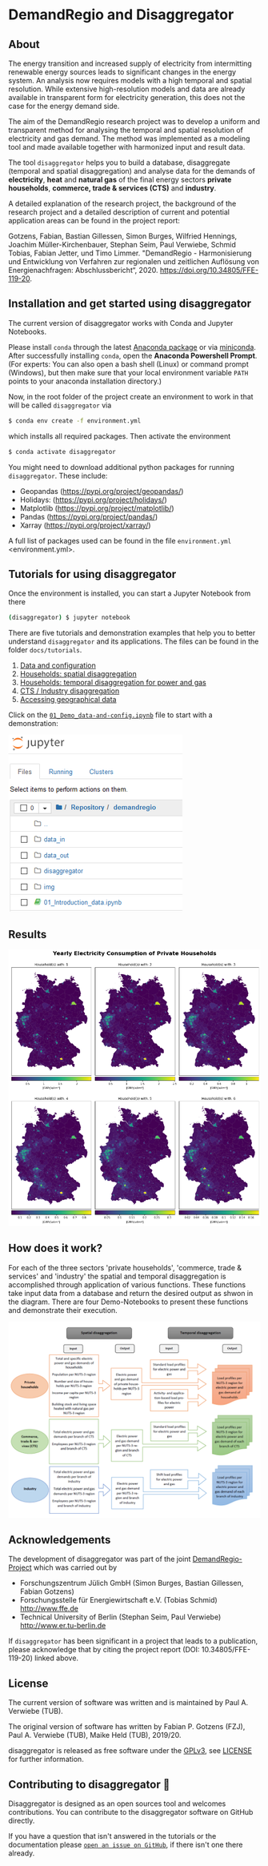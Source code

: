 # DemandRegio and Disaggregator

## About
The energy transition and increased supply of electricity from intermitting renewable energy sources leads to significant changes in the energy system. An analysis now requires models with a high temporal and spatial resolution. While extensive high-resolution models and data are already available in transparent form for electricity generation, this does not the case for the energy demand side.

The aim of the DemandRegio research project was to develop a uniform and transparent method for analysing the temporal and spatial resolution of electricity and gas demand. The method was implemented as a modeling tool and made available together with harmonized input and result data. 

The tool `disaggregator` helps you to build a database, disaggregate (temporal and spatial disaggregation) and analyse data for the demands of **electricity**, **heat** and **natural gas** of the final energy sectors **private households**, **commerce, trade & services (CTS)** and **industry**.

A detailed explanation of the research project, the background of the research project and a detailed description of current and potential application areas can be found in the project report:

Gotzens, Fabian, Bastian Gillessen, Simon Burges, Wilfried Hennings, Joachim Müller-Kirchenbauer, Stephan Seim, Paul Verwiebe, Schmid Tobias, Fabian Jetter, und Timo Limmer. "DemandRegio - Harmonisierung und Entwicklung von Verfahren zur regionalen und zeitlichen Auflösung von Energienachfragen: Abschlussbericht“, 2020. https://doi.org/10.34805/FFE-119-20.
	
## Installation and get started using disaggregator

The current version of disaggregator works with Conda and Jupyter Notebooks.

Please install `conda` through the latest [Anaconda package](https://www.anaconda.com/distribution/) or via [miniconda](https://docs.conda.io/en/latest/miniconda.html). After successfully installing `conda`, open the **Anaconda Powershell Prompt**.
(For experts: You can also open a bash shell (Linux) or command prompt (Windows), but then make sure that your local environment variable `PATH` points to your anaconda installation directory.)

Now, in the root folder of the project create an environment to work in that will be called `disaggregator` via

```bash
$ conda env create -f environment.yml
```

which installs all required packages. Then activate the environment

```bash
$ conda activate disaggregator
```

You might need to download additional python packages for running `disaggregator`. These include:
- Geopandas (https://pypi.org/project/geopandas/)
- Holidays: (https://pypi.org/project/holidays/)
- Matplotlib (https://pypi.org/project/matplotlib/)
- Pandas (https://pypi.org/project/pandas/)
- Xarray (https://pypi.org/project/xarray/)

A full list of packages used can be found in the file `environment.yml` <environment.yml>.


## Tutorials for using disaggregator

Once the environment is installed, you can start a Jupyter Notebook from there

```bash
(disaggregator) $ jupyter notebook
```

There are five tutorials and demonstration examples that help you to better understand `disaggregator` and its applications. The files can be found in the folder `docs/tutorials`.

1. [Data and configuration](tutorials/01_Demo_data-and-config.ipynb)
2. [Households: spatial disaggregation](tutorials/02_Demo_households_spatial_disaggregations.ipynb)
3. [Households: temporal disaggregation for power and gas](tutorials/03_Demo_households_temporal_disaggregations_power_and_gas.ipynb)
4. [CTS / Industry disaggregation](tutorials/04_Demo_CTS_Industry_disaggregation.ipynb)
5. [Accessing geographical data](tutorials/05_Demo_accessing_geographical_data.ipynb)

Click on the [`01_Demo_data-and-config.ipynb`](tutorials/01_Demo_data-and-config.ipynb) file to start with a demonstration:

![Jupyter_View][img_01]

[img_01]: docs/_static//jupyter_notebook.png "Jupyter Notebook View"

## Results

![Jupyter_View][img_02]

[img_02]: docs/_static/spatial_elc_by_household_sizes.png "Year Electricity Consumption of Private Households"


## How does it work?

For each of the three sectors 'private households', 'commerce, trade & services' and 'industry' the spatial and temporal disaggregation is accomplished through application of various functions. These functions take input data from a database and return the desired output as shwon in the diagram. There are four Demo-Notebooks to present these functions and demonstrate their execution.

![Jupyter_View][img_03]

[img_03]: docs/_static//model_overview.png "Schematic diagram of modelling approach"

## Acknowledgements

The development of disaggregator was part of the joint [DemandRegio-Project](https://www.ffe.de/en/topics-and-methods/production-and-market/736-harmonization-and-development-of-methods-for-a-spatial-and-temporal-resolution-of-energy-demands-demandregio) which was carried out by

- Forschungszentrum Jülich GmbH (Simon Burges, Bastian Gillessen, Fabian Gotzens)
- Forschungsstelle für Energiewirtschaft e.V. (Tobias Schmid) <http://www.ffe.de>
- Technical University of Berlin (Stephan Seim, Paul Verwiebe) <http://www.er.tu-berlin.de>

If `disaggregator` has been significant in a project that leads to a publication, please acknowledge that by citing the project report (DOI: 10.34805/FFE-119-20) linked above.


## License
The current version of software was written and is maintained by Paul A. Verwiebe (TUB).

The original version of software has written by Fabian P. Gotzens (FZJ), Paul A. Verwiebe (TUB), Maike Held (TUB), 2019/20.

disaggregator is released as free software under the [GPLv3](http://www.gnu.org/licenses/gpl-3.0.en.html), see [LICENSE](LICENSE) for further information.


## Contributing to disaggregator 🎁
Disaggregator is designed as an open sources tool and welcomes contributions. You can contribute to the disaggregator software on GitHub directly.

If you have a question that isn't answered in the tutorials or the documentation please [`open an issue on GitHub`](https://github.com/DemandRegioTeam/disaggregator/issues), if there isn't one there already.
